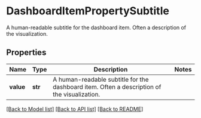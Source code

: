 # DashboardItemPropertySubtitle

A human-readable subtitle for the dashboard item. Often a description of the visualization.

## Properties
Name | Type | Description | Notes
------------ | ------------- | ------------- | -------------
**value** | **str** | A human-readable subtitle for the dashboard item. Often a description of the visualization. | 

[[Back to Model list]](../README.md#documentation-for-models) [[Back to API list]](../README.md#documentation-for-api-endpoints) [[Back to README]](../README.md)


